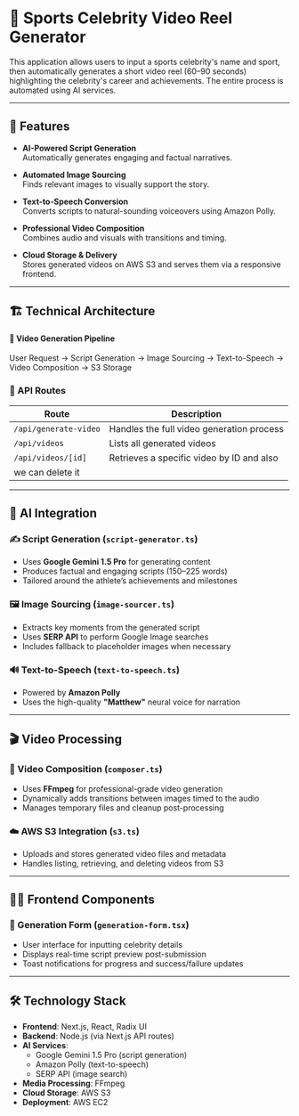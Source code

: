 # 🏅 Sports Celebrity Video Reel Generator

This application allows users to input a sports celebrity's name and sport, then automatically generates a short video reel (60–90 seconds) highlighting the celebrity's career and achievements. The entire process is automated using AI services.

---

## 🚀 Features

- **AI-Powered Script Generation**  
  Automatically generates engaging and factual narratives.

- **Automated Image Sourcing**  
  Finds relevant images to visually support the story.

- **Text-to-Speech Conversion**  
  Converts scripts to natural-sounding voiceovers using Amazon Polly.

- **Professional Video Composition**  
  Combines audio and visuals with transitions and timing.

- **Cloud Storage & Delivery**  
  Stores generated videos on AWS S3 and serves them via a responsive frontend.

---

## 🏗️ Technical Architecture

#### 🔄 Video Generation Pipeline

User Request → Script Generation → Image Sourcing → Text-to-Speech → Video Composition → S3 Storage



### 🧩 API Routes

| Route                  | Description                                 |
|------------------------|---------------------------------------------|
| `/api/generate-video`  | Handles the full video generation process   |
| `/api/videos`          | Lists all generated videos                  |
| `/api/videos/[id]`     | Retrieves a specific video by ID and also
|                             we can delete it                           |

---

## 🧠 AI Integration

### ✍️ Script Generation (`script-generator.ts`)

- Uses **Google Gemini 1.5 Pro** for generating content
- Produces factual and engaging scripts (150–225 words)
- Tailored around the athlete’s achievements and milestones

### 🖼️ Image Sourcing (`image-sourcer.ts`)

- Extracts key moments from the generated script
- Uses **SERP API** to perform Google Image searches
- Includes fallback to placeholder images when necessary

### 🔊 Text-to-Speech (`text-to-speech.ts`)

- Powered by **Amazon Polly**
- Uses the high-quality **"Matthew"** neural voice for narration

---

## 🎬 Video Processing

### 🧱 Video Composition (`composer.ts`)

- Uses **FFmpeg** for professional-grade video generation
- Dynamically adds transitions between images timed to the audio
- Manages temporary files and cleanup post-processing

### ☁️ AWS S3 Integration (`s3.ts`)

- Uploads and stores generated video files and metadata
- Handles listing, retrieving, and deleting videos from S3

---

## 🧑‍💻 Frontend Components

### 📝 Generation Form (`generation-form.tsx`)

- User interface for inputting celebrity details
- Displays real-time script preview post-submission
- Toast notifications for progress and success/failure updates

---

## 🛠️ Technology Stack

- **Frontend**: Next.js, React, Radix UI
- **Backend**: Node.js (via Next.js API routes)
- **AI Services**:
  - Google Gemini 1.5 Pro (script generation)
  - Amazon Polly (text-to-speech)
  - SERP API (image search)
- **Media Processing**: FFmpeg
- **Cloud Storage**: AWS S3
- **Deployment**: AWS EC2




